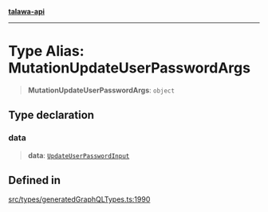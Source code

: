 [**talawa-api**](../../../README.md)

***

# Type Alias: MutationUpdateUserPasswordArgs

> **MutationUpdateUserPasswordArgs**: `object`

## Type declaration

### data

> **data**: [`UpdateUserPasswordInput`](UpdateUserPasswordInput.md)

## Defined in

[src/types/generatedGraphQLTypes.ts:1990](https://github.com/Suyash878/talawa-api/blob/f376d03c37e9acd046e7cc983947432c95f74442/src/types/generatedGraphQLTypes.ts#L1990)
